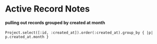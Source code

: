 # Active Record Notes

#### pulling out records grouped by created at month

	Project.select([:id, :created_at]).order(:created_at).group_by { |p| p.created_at.month }
	